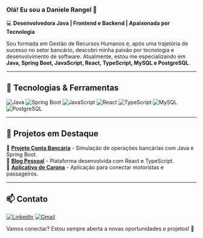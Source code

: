 ### Olá! Eu sou a Daniele Rangel 👋

💻 **Desenvolvedora Java | Frontend e Backend | Apaixonada por Tecnologia**

Sou formada em Gestão de Recursos Humanos e, após uma trajetória de sucesso no setor bancário, descobri minha paixão por tecnologia e desenvolvimento de software. Atualmente, estou me especializando em **Java, Spring Boot, JavaScript, React, TypeScript, MySQL e PostgreSQL**.

---

## 🚀 Tecnologias & Ferramentas

![Java](https://img.shields.io/badge/Java-ED8B00?style=for-the-badge&logo=java&logoColor=white)
![Spring Boot](https://img.shields.io/badge/Spring_Boot-6DB33F?style=for-the-badge&logo=spring-boot&logoColor=white)
![JavaScript](https://img.shields.io/badge/JavaScript-F7DF1E?style=for-the-badge&logo=javascript&logoColor=black)
![React](https://img.shields.io/badge/React-61DAFB?style=for-the-badge&logo=react&logoColor=black)
![TypeScript](https://img.shields.io/badge/TypeScript-007ACC?style=for-the-badge&logo=typescript&logoColor=white)
![MySQL](https://img.shields.io/badge/MySQL-4479A1?style=for-the-badge&logo=mysql&logoColor=white)
![PostgreSQL](https://img.shields.io/badge/PostgreSQL-336791?style=for-the-badge&logo=postgresql&logoColor=white)

---

## 📌 Projetos em Destaque

🔹 [**Projeto Conta Bancária**](https://github.com/DanieleRangel/conta-bancaria) - Simulação de operações bancárias com Java e Spring Boot.  
🔹 [**Blog Pessoal**](https://github.com/DanieleRangel/blog-pessoal) - Plataforma desenvolvida com React e TypeScript.  
🔹 [**Aplicativo de Carona**](https://github.com/DanieleRangel/app-carona) - Aplicação para conectar motoristas e passageiros.  

---

## 📫 Contato

[![LinkedIn](https://img.shields.io/badge/LinkedIn-0077B5?style=for-the-badge&logo=linkedin&logoColor=white)](https://www.linkedin.com/in/daniele-c-rangel/) 
[![Gmail](https://img.shields.io/badge/Email-D14836?style=for-the-badge&logo=gmail&logoColor=white)](mailto:danielecrangel@outlook.com)

Vamos conectar? Estou sempre aberta a novas oportunidades e projetos! 🚀
